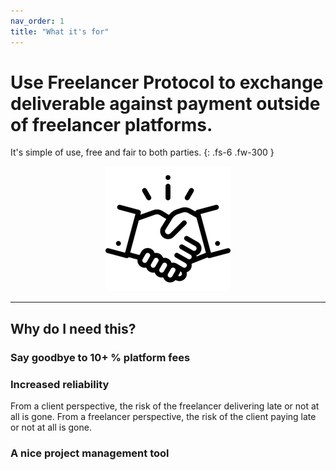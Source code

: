 ```yaml
---
nav_order: 1
title: "What it's for"
---
```


# Use Freelancer Protocol to exchange deliverable against payment outside of freelancer platforms.

It's simple of use, free and fair to both parties.
{: .fs-6 .fw-300 }

 <p align="center">
  <img src="/images/logo.png" alt="accessibility text">
</p>

---

## Why do I need this?

### Say goodbye to 10+ % platform fees

### Increased reliability

From a client perspective, the risk of the freelancer delivering late or not at all is gone.
From a freelancer perspective, the risk of the client paying late or not at all is gone.

### A nice project management tool

<!-- ![GitHub Logo](/images/logo.png) -->
